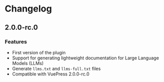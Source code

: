 # Changelog

## 2.0.0-rc.0

### Features

- First version of the plugin
- Support for generating lightweight documentation for Large Language Models (LLMs)
- Generate `llms.txt` and `llms-full.txt` files
- Compatible with VuePress 2.0.0-rc.0
